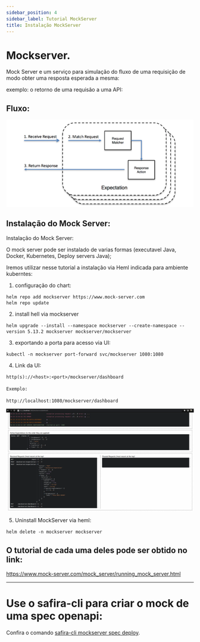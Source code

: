 ```yaml
---
sidebar_position: 4
sidebar_label: Tutorial MockServer 
title: Instalação MockServer
---
```


# Mockserver.

Mock Server e um serviço para simulação do fluxo de uma requisição de modo obter uma resposta esperada a mesma:

exemplo: o retorno de uma requisão a uma API:

## Fluxo:

![Fluxo_Mock](/img/tutorial/Fluxo_Mock.png)


## Instalação do Mock Server:
Instalação do Mock Server:

O mock server pode ser instalado de varias formas (executavel Java, Docker, Kubernetes, Deploy servers Java);

Iremos utilizar nesse tutorial a instalação via Heml indicada para ambiente kuberntes:

1. configuração do chart:
```
helm repo add mockserver https://www.mock-server.com
helm repo update
```
2. install hell via mockserver
```
helm upgrade --install --namespace mockserver --create-namespace --version 5.13.2 mockserver mockserver/mockserver
```

3. exportando a porta para acesso via UI:
```
kubectl -n mockserver port-forward svc/mockserver 1080:1080
```
4. Link da UI:
```
http(s)://<host>:<port>/mockserver/dashboard

Exemplo:

http://localhost:1080/mockserver/dashboard
```

![Mock_UI](/img/tutorial/Mock_UI.png)

5. Uninstall MockServer via heml:
```
helm delete -n mockserver mockserver
```
## O tutorial de cada uma deles pode ser obtido no link: 

https://www.mock-server.com/mock_server/running_mock_server.html 

____________________________________________________
# Use o safira-cli para criar o mock de uma spec openapi:
Confira o comando [safira-cli mockserver spec deploy](../docs/commands/mockserver/).